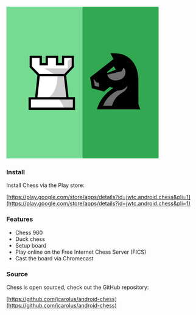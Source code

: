 
![Chess](./images/logo.svg)

### Install
Install Chess via the Play store:

[https://play.google.com/store/apps/details?id=jwtc.android.chess&pli=1](https://play.google.com/store/apps/details?id=jwtc.android.chess&pli=1)


### Features

- Chess 960
- Duck chess
- Setup board
- Play online on the Free Internet Chess Server (FICS)
- Cast the board via Chromecast


### Source

Chess is open sourced, check out the GitHub repository:

[https://github.com/jcarolus/android-chess](https://github.com/jcarolus/android-chess)
